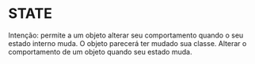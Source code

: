 # STATE

Intenção: permite a um objeto alterar seu comportamento quando o seu estado interno muda. O objeto parecerá ter mudado sua classe.
Alterar o comportamento de um objeto quando seu estado muda.


